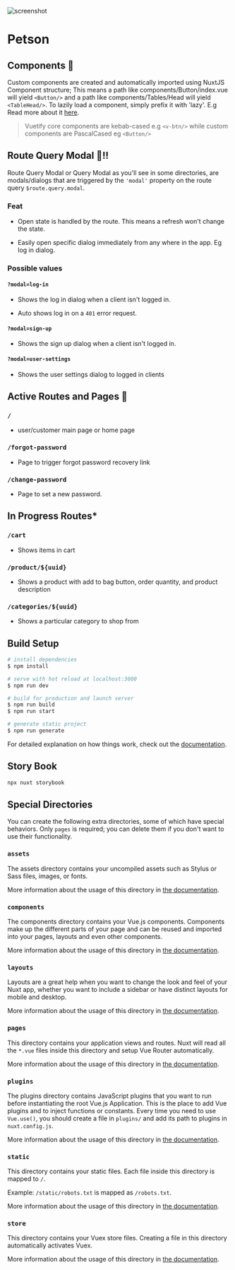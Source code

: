 ![screenshot](https://res.cloudinary.com/c4benn/image/upload/v1645722718/petson/Screenshot_164_babd4e.png)

# Petson

## Components 👀

Custom components are created and automatically imported using NuxtJS Component structure;
This means a path like components/Button/index.vue will yield `<Button/>` and a path like components/Tables/Head will yield `<TableHead/>`. To lazily load a component, simply prefix it with 'lazy'. E.g <LazyButton/> <LazyTableHead/>
Read more about it [here](https://nuxtjs.org/docs/2.x/directory-structure/components).

> Vuetify core components are kebab-cased e.g `<v-btn/>` while custom components are PascalCased eg `<Button/>`

## Route Query Modal 👀‼

Route Query Modal or Query Modal as you'll see in some directories, are modals/dialogs that are triggered by the `'modal'` property on the route query `$route.query.modal`.

### Feat

- Open state is handled by the route. This means a refresh won't change the state.

- Easily open specific dialog immediately from any where in the app. Eg log in dialog.

### Possible values

#### `?modal=log-in`

- Shows the log in dialog when a client isn't logged in.

- Auto shows log in on a `401` error request.

#### `?modal=sign-up`

- Shows the sign up dialog when a client isn't logged in.

#### `?modal=user-settings`

- Shows the user settings dialog to logged in clients

## Active Routes and Pages 👀

### `/`

- user/customer main page or home page

### `/forgot-password`

- Page to trigger forgot password recovery link

### `/change-password`

- Page to set a new password.

## In Progress Routes\*

### `/cart`

- Shows items in cart

### `/product/${uuid}`

- Shows a product with add to bag button, order quantity, and product description

### `/categories/${uuid}`

- Shows a particular category to shop from


## Build Setup

```bash
# install dependencies
$ npm install

# serve with hot reload at localhost:3000
$ npm run dev

# build for production and launch server
$ npm run build
$ npm run start

# generate static project
$ npm run generate
```

For detailed explanation on how things work, check out the [documentation](https://nuxtjs.org).


## Story Book

```bash
npx nuxt storybook
```

## Special Directories

You can create the following extra directories, some of which have special behaviors. Only `pages` is required; you can delete them if you don't want to use their functionality.

### `assets`

The assets directory contains your uncompiled assets such as Stylus or Sass files, images, or fonts.

More information about the usage of this directory in [the documentation](https://nuxtjs.org/docs/2.x/directory-structure/assets).

### `components`

The components directory contains your Vue.js components. Components make up the different parts of your page and can be reused and imported into your pages, layouts and even other components.

More information about the usage of this directory in [the documentation](https://nuxtjs.org/docs/2.x/directory-structure/components).

### `layouts`

Layouts are a great help when you want to change the look and feel of your Nuxt app, whether you want to include a sidebar or have distinct layouts for mobile and desktop.

More information about the usage of this directory in [the documentation](https://nuxtjs.org/docs/2.x/directory-structure/layouts).

### `pages`

This directory contains your application views and routes. Nuxt will read all the `*.vue` files inside this directory and setup Vue Router automatically.

More information about the usage of this directory in [the documentation](https://nuxtjs.org/docs/2.x/get-started/routing).

### `plugins`

The plugins directory contains JavaScript plugins that you want to run before instantiating the root Vue.js Application. This is the place to add Vue plugins and to inject functions or constants. Every time you need to use `Vue.use()`, you should create a file in `plugins/` and add its path to plugins in `nuxt.config.js`.

More information about the usage of this directory in [the documentation](https://nuxtjs.org/docs/2.x/directory-structure/plugins).

### `static`

This directory contains your static files. Each file inside this directory is mapped to `/`.

Example: `/static/robots.txt` is mapped as `/robots.txt`.

More information about the usage of this directory in [the documentation](https://nuxtjs.org/docs/2.x/directory-structure/static).

### `store`

This directory contains your Vuex store files. Creating a file in this directory automatically activates Vuex.

More information about the usage of this directory in [the documentation](https://nuxtjs.org/docs/2.x/directory-structure/store).
